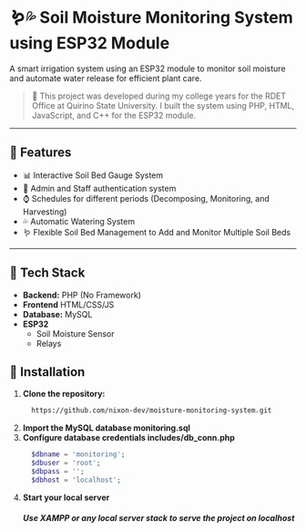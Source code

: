 # 🪱💦 Soil Moisture Monitoring System using ESP32 Module

A smart irrigation system using an ESP32 module to monitor soil moisture and automate water release for efficient plant care.


> 🚀 This project was developed during my college years for the RDET Office at Quirino State University. I built the system using PHP, HTML, JavaScript, and C++ for the ESP32 module.

---

## 📌 Features

- 📊 Interactive Soil Bed Gauge System
- 🔐 Admin and Staff authentication system
- ⌚ Schedules for different periods (Decomposing, Monitoring, and Harvesting)
- 💦 Automatic Watering System
- 🪱 Flexible Soil Bed Management to Add and Monitor Multiple Soil Beds

---

## 🧰 Tech Stack

- **Backend:** PHP (No Framework)
- **Frontend** HTML/CSS/JS
- **Database:** MySQL
- **ESP32**
  - Soil Moisture Sensor
  - Relays


  

## 🔧 Installation

1. **Clone the repository:**
   ```bash
     https://github.com/nixon-dev/moisture-monitoring-system.git
3. **Import the MySQL database monitoring.sql**
5. **Configure database credentials includes/db_conn.php**
      ```php
        $dbname = 'monitoring';
        $dbuser = 'root';
        $dbpass = '';
        $dbhost = 'localhost';
      ```
 6. **Start your local server**
      <h5>Use XAMPP or any local server stack to serve the project on localhost</h5>



